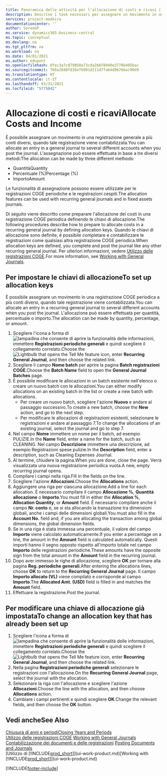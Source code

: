 ```yaml
---
title: Panoramica delle attività per l'allocazione di costi e ricavi | Documenti Microsoft
description: Descrive i task necessari per assegnare un movimento in una registrazione COGE a più conti diversi, quando tale registrazione viene contabilizzata.
services: project-madeira
documentationcenter: ''
author: SorenGP
ms.service: dynamics365-business-central
ms.topic: conceptual
ms.devlang: na
ms.tgt_pltfrm: na
ms.workload: na
ms.date: 04/01/2021
ms.author: edupont
ms.openlocfilehash: 8fec3a7c079058e73cda2b6f8940e3778b405bac
ms.sourcegitcommit: 766e2840fd16efb901d211d7fa64d96766ac99d9
ms.translationtype: HT
ms.contentlocale: it-IT
ms.lasthandoff: 03/31/2021
ms.locfileid: "5775042"
---
```

# <a name="allocate-costs-and-income"></a><span data-ttu-id="59478-103">Allocazione di costi e ricavi</span><span class="sxs-lookup"><span data-stu-id="59478-103">Allocate Costs and Income</span></span>
<span data-ttu-id="59478-104">È possibile assegnare un movimento in una registrazione generale a più conti diversi, quando tale registrazione viene contabilizzata.</span><span class="sxs-lookup"><span data-stu-id="59478-104">You can allocate an entry in a general journal to several different accounts when you post the journal.</span></span> <span data-ttu-id="59478-105">L'assegnazione può essere effettuata in base a tre diversi metodi:</span><span class="sxs-lookup"><span data-stu-id="59478-105">The allocation can be made by three different methods:</span></span>

* <span data-ttu-id="59478-106">Quantità</span><span class="sxs-lookup"><span data-stu-id="59478-106">Quantity</span></span>
* <span data-ttu-id="59478-107">Percentuale (%)</span><span class="sxs-lookup"><span data-stu-id="59478-107">Percentage (%)</span></span>
* <span data-ttu-id="59478-108">Importo</span><span class="sxs-lookup"><span data-stu-id="59478-108">Amount</span></span>

<span data-ttu-id="59478-109">Le funzionalità di assegnazione possono essere utilizzate per le registrazioni COGE periodiche e le registrazioni cespiti.</span><span class="sxs-lookup"><span data-stu-id="59478-109">The allocation features can be used with recurring general journals and in fixed assets journals.</span></span>
<!--You can also distribute the cost or revenue of a line to an intercompany partner when you post a sales or purchase document. When you post the document, a line will be posted in your general journal, and a corresponding line will be created in the intercompany outbox.-->

<span data-ttu-id="59478-110">Di seguito viene descritto come preparare l'allocazione dei costi in una registrazione COGE periodica definendo le chiavi di allocazione.</span><span class="sxs-lookup"><span data-stu-id="59478-110">The following procedures describe how to prepare to allocate costs in a recurring general journal by defining allocation keys.</span></span> <span data-ttu-id="59478-111">Quando le chiavi di allocazione sono definite, è possibile completare e contabilizzare le registrazioni come qualsiasi altra registrazione COGE periodica.</span><span class="sxs-lookup"><span data-stu-id="59478-111">When allocation keys are defined, you complete and post the journal like any other recurring general journal.</span></span> <span data-ttu-id="59478-112">Per ulteriori informazioni, vedere [Utilizzo delle registrazioni COGE](ui-work-general-journals.md).</span><span class="sxs-lookup"><span data-stu-id="59478-112">For more information, see [Working with General Journals](ui-work-general-journals.md).</span></span>

## <a name="to-set-up-allocation-keys"></a><span data-ttu-id="59478-113">Per impostare le chiavi di allocazione</span><span class="sxs-lookup"><span data-stu-id="59478-113">To set up allocation keys</span></span>
<span data-ttu-id="59478-114">È possibile assegnare un movimento in una registrazione COGE periodica a più conti diversi, quando tale registrazione viene contabilizzata.</span><span class="sxs-lookup"><span data-stu-id="59478-114">You can allocate an entry in a recurring general journal to several different accounts when you post the journal.</span></span> <span data-ttu-id="59478-115">L'allocazione può essere effettuata per quantità, percentuale o importo.</span><span class="sxs-lookup"><span data-stu-id="59478-115">The allocation can be made by quantity, percentage, or amount.</span></span>
1. <span data-ttu-id="59478-116">Scegliere l'icona a forma di ![lampadina che consente di aprire la funzionalità delle informazioni](media/ui-search/search_small.png "Informazioni sull'operazione che si desidera eseguire"), immettere **Registrazioni periodiche generali** e quindi scegliere il collegamento correlato.</span><span class="sxs-lookup"><span data-stu-id="59478-116">Choose the ![Lightbulb that opens the Tell Me feature](media/ui-search/search_small.png "Tell me what you want to do") icon, enter **Recurring General Journal**, and then choose the related link.</span></span>
2. <span data-ttu-id="59478-117">Scegliere il campo **Nome batch** per aprire la pagina **Batch registrazioni COGE**.</span><span class="sxs-lookup"><span data-stu-id="59478-117">Choose the **Batch Name** field to open the **General Journal Batches** page.</span></span>
3. <span data-ttu-id="59478-118">È possibile modificare le allocazioni in un batch esistente nell'elenco o creare un nuovo batch con le allocazioni.</span><span class="sxs-lookup"><span data-stu-id="59478-118">You can either modify allocations on an existing batch in the list or create a new batch with allocations.</span></span>
   * <span data-ttu-id="59478-119">Per creare un nuovo batch, scegliere l'azione **Nuovo** e andare al passaggio successivo.</span><span class="sxs-lookup"><span data-stu-id="59478-119">To create a new batch, choose the **New** action, and go to the next step.</span></span>
   * <span data-ttu-id="59478-120">Per modificare le allocazioni di registrazioni esistenti, selezionare le registrazioni e andare al passaggio 7.</span><span class="sxs-lookup"><span data-stu-id="59478-120">To change the allocations of an existing journal, select the journal and go to step 7.</span></span>    
4. <span data-ttu-id="59478-121">Nel campo **Nome** immettere un nome per il batch, ad esempio PULIZIE.</span><span class="sxs-lookup"><span data-stu-id="59478-121">In the **Name** field, enter a name for the batch, such as CLEANING.</span></span> <span data-ttu-id="59478-122">Nel campo **Descrizione** immettere una descrizione, ad esempio Registrazioni spese pulizie.</span><span class="sxs-lookup"><span data-stu-id="59478-122">In the **Description** field, enter a description, such as Cleaning Expenses Journal.</span></span>
5. <span data-ttu-id="59478-123">Al termine, chiudere la pagina.</span><span class="sxs-lookup"><span data-stu-id="59478-123">When you are done, close the page.</span></span> <span data-ttu-id="59478-124">Verrà visualizzata una nuova registrazione periodica vuota.</span><span class="sxs-lookup"><span data-stu-id="59478-124">A new, empty recurring journal opens.</span></span>
6. <span data-ttu-id="59478-125">Compilare i campi nella riga.</span><span class="sxs-lookup"><span data-stu-id="59478-125">Fill in the fields on the line.</span></span>
7. <span data-ttu-id="59478-126">Scegliere l'azione **Allocazioni**.</span><span class="sxs-lookup"><span data-stu-id="59478-126">Choose the **Allocations** action.</span></span>
8. <span data-ttu-id="59478-127">Aggiungere una riga per ciascuna allocazione.</span><span class="sxs-lookup"><span data-stu-id="59478-127">Add a line for each allocation.</span></span> <span data-ttu-id="59478-128">È necessario compilare il campo **Allocazione %**, **Quantità allocazione** o **Importo**.</span><span class="sxs-lookup"><span data-stu-id="59478-128">You must fill in either the **Allocation %**, **Allocation Quantity**, or **Amount** field.</span></span> <span data-ttu-id="59478-129">È necessario compilare anche il campo **Nr. conto** e, se si sta allocando la transazione tra dimensioni globali, anche i campi delle dimensioni globali.</span><span class="sxs-lookup"><span data-stu-id="59478-129">You must also fill in the **Account No.** field and, if you are allocating the transaction among global dimensions, the global dimension fields.</span></span>
9. <span data-ttu-id="59478-130">Se in una riga è stata immessa una percentuale, il valore del campo **Importo** viene calcolato automaticamente.</span><span class="sxs-lookup"><span data-stu-id="59478-130">If you enter a percentage on a line, the amount in the **Amount** field is calculated automatically.</span></span> <span data-ttu-id="59478-131">Questi importi hanno il segno opposto rispetto all'importo totale nel campo **Importo** delle registrazioni periodiche.</span><span class="sxs-lookup"><span data-stu-id="59478-131">These amounts have the opposite sign from the total amount in the **Amount** field in the recurring journal.</span></span>
10. <span data-ttu-id="59478-132">Dopo aver immesso le righe di allocazione, scegliere **OK** per tornare alla pagina **Reg. periodiche generali**.</span><span class="sxs-lookup"><span data-stu-id="59478-132">After entering the allocations lines, choose **OK** to return to the **Recurring General Journal** page.</span></span> <span data-ttu-id="59478-133">Il campo **Importo allocato (VL)** viene compilato e corrisponde al campo **Importo**.</span><span class="sxs-lookup"><span data-stu-id="59478-133">The **Allocated Amt. (USD)** field is filled in and matches the **Amount** field.</span></span>
11. <span data-ttu-id="59478-134">Effettuare la registrazione.</span><span class="sxs-lookup"><span data-stu-id="59478-134">Post the journal.</span></span>

## <a name="to-change-an-allocation-key-that-has-already-been-set-up"></a><span data-ttu-id="59478-135">Per modificare una chiave di allocazione già impostata</span><span class="sxs-lookup"><span data-stu-id="59478-135">To change an allocation key that has already been set up</span></span>
1. <span data-ttu-id="59478-136">Scegliere l'icona a forma di ![lampadina che consente di aprire la funzionalità delle informazioni](media/ui-search/search_small.png "Informazioni sull'operazione che si desidera eseguire"), immettere **Registrazioni periodiche generali** e quindi scegliere il collegamento correlato.</span><span class="sxs-lookup"><span data-stu-id="59478-136">Choose the ![Lightbulb that opens the Tell Me feature](media/ui-search/search_small.png "Tell me what you want to do") icon, enter **Recurring General Journal**, and then choose the related link.</span></span>
2. <span data-ttu-id="59478-137">Nella pagina **Registrazioni periodiche generali** selezionare le registrazioni con l'allocazione.</span><span class="sxs-lookup"><span data-stu-id="59478-137">On the **Recurring General Journal** page, select the journal with the allocation.</span></span>
3. <span data-ttu-id="59478-138">Selezionare la riga con l'allocazione e scegliere l'azione **Allocazioni**.</span><span class="sxs-lookup"><span data-stu-id="59478-138">Choose the line with the allocation, and then choose **Allocations** action.</span></span>
4. <span data-ttu-id="59478-139">Cambiare i campi pertinenti e quindi scegliere **OK**.</span><span class="sxs-lookup"><span data-stu-id="59478-139">Change the relevant fields, and then choose the **OK** button.</span></span>

## <a name="see-also"></a><span data-ttu-id="59478-140">Vedi anche</span><span class="sxs-lookup"><span data-stu-id="59478-140">See Also</span></span>
[<span data-ttu-id="59478-141">Chiusura di anni e periodi</span><span class="sxs-lookup"><span data-stu-id="59478-141">Closing Years and Periods</span></span>](year-close-years-periods.md)  
<span data-ttu-id="59478-142">[Utilizzo delle registrazioni COGE](ui-work-general-journals.md)  </span><span class="sxs-lookup"><span data-stu-id="59478-142">[Working with General Journals](ui-work-general-journals.md)  </span></span>  
<span data-ttu-id="59478-143">[Contabilizzazione dei documenti e delle registrazioni](ui-post-documents-journals.md)  </span><span class="sxs-lookup"><span data-stu-id="59478-143">[Posting Documents and Journals](ui-post-documents-journals.md)  </span></span>  
<span data-ttu-id="59478-144">[Utilizzo di [!INCLUDE[prod_short](includes/prod_short.md)]](ui-work-product.md)</span><span class="sxs-lookup"><span data-stu-id="59478-144">[Working with [!INCLUDE[prod_short](includes/prod_short.md)]](ui-work-product.md)</span></span>


[!INCLUDE[footer-include](includes/footer-banner.md)]